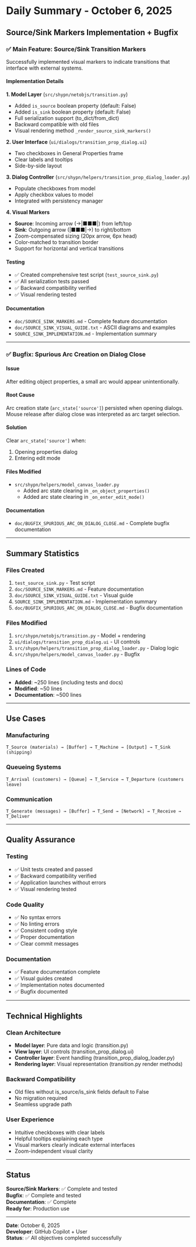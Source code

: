# Daily Summary - October 6, 2025

## Source/Sink Markers Implementation + Bugfix

### ✅ Main Feature: Source/Sink Transition Markers

Successfully implemented visual markers to indicate transitions that interface with external systems.

#### Implementation Details

**1. Model Layer** (`src/shypn/netobjs/transition.py`)
- Added `is_source` boolean property (default: False)
- Added `is_sink` boolean property (default: False)
- Full serialization support (to_dict/from_dict)
- Backward compatible with old files
- Visual rendering method `_render_source_sink_markers()`

**2. User Interface** (`ui/dialogs/transition_prop_dialog.ui`)
- Two checkboxes in General Properties frame
- Clear labels and tooltips
- Side-by-side layout

**3. Dialog Controller** (`src/shypn/helpers/transition_prop_dialog_loader.py`)
- Populate checkboxes from model
- Apply checkbox values to model
- Integrated with persistency manager

**4. Visual Markers**
- **Source**: Incoming arrow (→|■■■|) from left/top
- **Sink**: Outgoing arrow (|■■■|→) to right/bottom
- Zoom-compensated sizing (20px arrow, 6px head)
- Color-matched to transition border
- Support for horizontal and vertical transitions

#### Testing
- ✅ Created comprehensive test script (`test_source_sink.py`)
- ✅ All serialization tests passed
- ✅ Backward compatibility verified
- ✅ Visual rendering tested

#### Documentation
- `doc/SOURCE_SINK_MARKERS.md` - Complete feature documentation
- `doc/SOURCE_SINK_VISUAL_GUIDE.txt` - ASCII diagrams and examples
- `SOURCE_SINK_IMPLEMENTATION.md` - Implementation summary

---

### ✅ Bugfix: Spurious Arc Creation on Dialog Close

#### Issue
After editing object properties, a small arc would appear unintentionally.

#### Root Cause
Arc creation state (`arc_state['source']`) persisted when opening dialogs. Mouse release after dialog close was interpreted as arc target selection.

#### Solution
Clear `arc_state['source']` when:
1. Opening properties dialog
2. Entering edit mode

#### Files Modified
- `src/shypn/helpers/model_canvas_loader.py`
  - Added arc state clearing in `_on_object_properties()`
  - Added arc state clearing in `_on_enter_edit_mode()`

#### Documentation
- `doc/BUGFIX_SPURIOUS_ARC_ON_DIALOG_CLOSE.md` - Complete bugfix documentation

---

## Summary Statistics

### Files Created
1. `test_source_sink.py` - Test script
2. `doc/SOURCE_SINK_MARKERS.md` - Feature documentation
3. `doc/SOURCE_SINK_VISUAL_GUIDE.txt` - Visual guide
4. `SOURCE_SINK_IMPLEMENTATION.md` - Implementation summary
5. `doc/BUGFIX_SPURIOUS_ARC_ON_DIALOG_CLOSE.md` - Bugfix documentation

### Files Modified
1. `src/shypn/netobjs/transition.py` - Model + rendering
2. `ui/dialogs/transition_prop_dialog.ui` - UI controls
3. `src/shypn/helpers/transition_prop_dialog_loader.py` - Dialog logic
4. `src/shypn/helpers/model_canvas_loader.py` - Bugfix

### Lines of Code
- **Added**: ~250 lines (including tests and docs)
- **Modified**: ~50 lines
- **Documentation**: ~500 lines

---

## Use Cases

### Manufacturing
```
T_Source (materials) → [Buffer] → T_Machine → [Output] → T_Sink (shipping)
```

### Queueing Systems
```
T_Arrival (customers) → [Queue] → T_Service → T_Departure (customers leave)
```

### Communication
```
T_Generate (messages) → [Buffer] → T_Send → [Network] → T_Receive → T_Deliver
```

---

## Quality Assurance

### Testing
- ✅ Unit tests created and passed
- ✅ Backward compatibility verified
- ✅ Application launches without errors
- ✅ Visual rendering tested

### Code Quality
- ✅ No syntax errors
- ✅ No linting errors
- ✅ Consistent coding style
- ✅ Proper documentation
- ✅ Clear commit messages

### Documentation
- ✅ Feature documentation complete
- ✅ Visual guides created
- ✅ Implementation notes documented
- ✅ Bugfix documented

---

## Technical Highlights

### Clean Architecture
- **Model layer**: Pure data and logic (transition.py)
- **View layer**: UI controls (transition_prop_dialog.ui)
- **Controller layer**: Event handling (transition_prop_dialog_loader.py)
- **Rendering layer**: Visual representation (transition.py render methods)

### Backward Compatibility
- Old files without is_source/is_sink fields default to False
- No migration required
- Seamless upgrade path

### User Experience
- Intuitive checkboxes with clear labels
- Helpful tooltips explaining each type
- Visual markers clearly indicate external interfaces
- Zoom-independent visual clarity

---

## Status

**Source/Sink Markers**: ✅ Complete and tested  
**Bugfix**: ✅ Complete and tested  
**Documentation**: ✅ Complete  
**Ready for**: Production use  

---

**Date**: October 6, 2025  
**Developer**: GitHub Copilot + User  
**Status**: ✅ All objectives completed successfully
